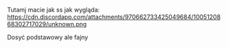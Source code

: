 Tutamj macie jak ss jak wygląda: https://cdn.discordapp.com/attachments/970662733425049684/1005120868302717029/unknown.png

Dosyć podstawowy ale fajny
